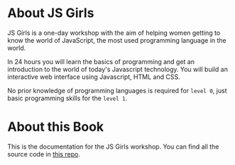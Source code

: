 # About JS Girls

JS Girls is a one-day workshop with the aim of helping women getting to know the world of JavaScript, the most used programming language in the world.

In 24 hours you will learn the basics of programming and get an introduction to the world of today's Javascript technology. You will build an interactive web interface using Javascript, HTML and CSS.

No prior knowledge of programming languages is required for `level 0`, just basic programming skills for the `level 1`.

# About this Book
This is the documentation for the JS Girls workshop. You can find all the source code in [this repo](https://github.com/js-girls/workshop).
